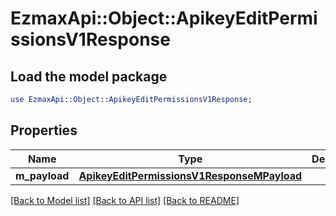 # EzmaxApi::Object::ApikeyEditPermissionsV1Response

## Load the model package
```perl
use EzmaxApi::Object::ApikeyEditPermissionsV1Response;
```

## Properties
Name | Type | Description | Notes
------------ | ------------- | ------------- | -------------
**m_payload** | [**ApikeyEditPermissionsV1ResponseMPayload**](ApikeyEditPermissionsV1ResponseMPayload.md) |  | 

[[Back to Model list]](../README.md#documentation-for-models) [[Back to API list]](../README.md#documentation-for-api-endpoints) [[Back to README]](../README.md)


